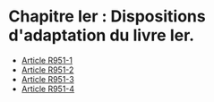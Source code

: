 # Chapitre Ier : Dispositions d'adaptation du livre Ier.

- [Article R951-1](article-r951-1.md)
- [Article R951-2](article-r951-2.md)
- [Article R951-3](article-r951-3.md)
- [Article R951-4](article-r951-4.md)
